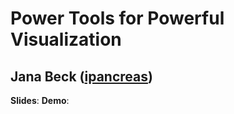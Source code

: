 # Power Tools for Powerful Visualization
## Jana Beck ([ipancreas](http://twitter.com/ipancreas))

**Slides**: 
**Demo**:

